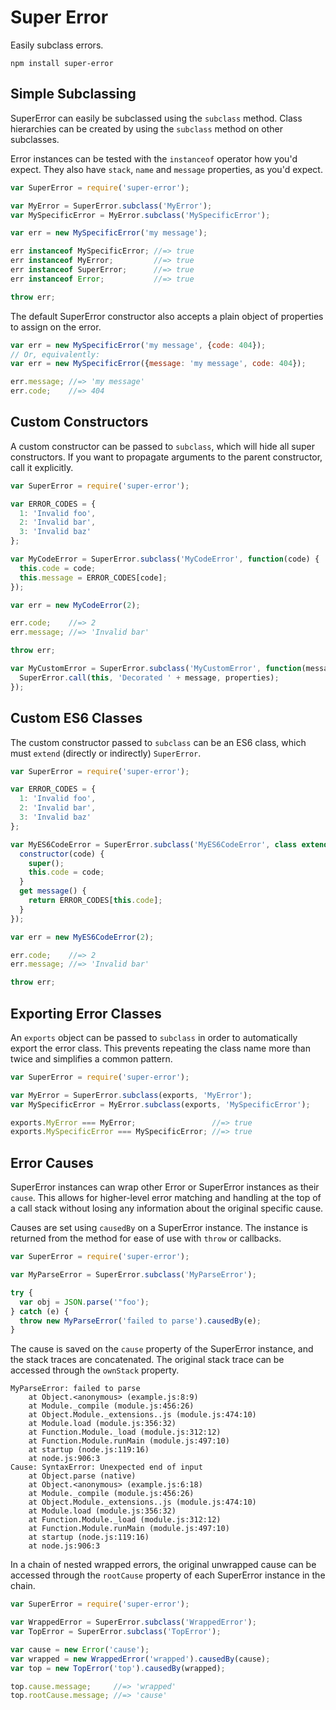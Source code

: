 # Super Error

Easily subclass errors.

```
npm install super-error
```

## Simple Subclassing

SuperError can easily be subclassed using the `subclass` method. Class
hierarchies can be created by using the `subclass` method on other
subclasses.

Error instances can be tested with the `instanceof` operator how you'd
expect. They also have `stack`, `name` and `message` properties, as
you'd expect.

```javascript
var SuperError = require('super-error');

var MyError = SuperError.subclass('MyError');
var MySpecificError = MyError.subclass('MySpecificError');

var err = new MySpecificError('my message');

err instanceof MySpecificError; //=> true
err instanceof MyError;         //=> true
err instanceof SuperError;      //=> true
err instanceof Error;           //=> true

throw err;
```

The default SuperError constructor also accepts a plain object of
properties to assign on the error.

```javascript
var err = new MySpecificError('my message', {code: 404});
// Or, equivalently:
var err = new MySpecificError({message: 'my message', code: 404});

err.message; //=> 'my message'
err.code;    //=> 404
```

## Custom Constructors

A custom constructor can be passed to `subclass`, which will hide
all super constructors. If you want to propagate arguments
to the parent constructor, call it explicitly.

```javascript
var SuperError = require('super-error');

var ERROR_CODES = {
  1: 'Invalid foo',
  2: 'Invalid bar',
  3: 'Invalid baz'
};

var MyCodeError = SuperError.subclass('MyCodeError', function(code) {
  this.code = code;
  this.message = ERROR_CODES[code];
});

var err = new MyCodeError(2);

err.code;    //=> 2
err.message; //=> 'Invalid bar'

throw err;

var MyCustomError = SuperError.subclass('MyCustomError', function(message, properties) {
  SuperError.call(this, 'Decorated ' + message, properties);
});
```

## Custom ES6 Classes

The custom constructor passed to `subclass` can be an ES6 class,
which must `extend` (directly or indirectly) `SuperError`.

```javascript
var SuperError = require('super-error');

var ERROR_CODES = {
  1: 'Invalid foo',
  2: 'Invalid bar',
  3: 'Invalid baz'
};

var MyES6CodeError = SuperError.subclass('MyES6CodeError', class extends SuperError {
  constructor(code) {
    super();
    this.code = code;
  }
  get message() {
    return ERROR_CODES[this.code];
  }
});

var err = new MyES6CodeError(2);

err.code;    //=> 2
err.message; //=> 'Invalid bar'

throw err;
```

## Exporting Error Classes

An `exports` object can be passed to `subclass` in order to
automatically export the error class. This prevents repeating the class
name more than twice and simplifies a common pattern.

```javascript
var SuperError = require('super-error');

var MyError = SuperError.subclass(exports, 'MyError');
var MySpecificError = MyError.subclass(exports, 'MySpecificError');

exports.MyError === MyError;                 //=> true
exports.MySpecificError === MySpecificError; //=> true
```

## Error Causes

SuperError instances can wrap other Error or SuperError instances as
their `cause`.  This allows for higher-level error matching and handling
at the top of a call stack without losing any information about the
original specific cause.

Causes are set using `causedBy` on a SuperError instance. The instance
is returned from the method for ease of use with `throw` or callbacks.

```javascript
var SuperError = require('super-error');

var MyParseError = SuperError.subclass('MyParseError');

try {
  var obj = JSON.parse('"foo');
} catch (e) {
  throw new MyParseError('failed to parse').causedBy(e);
}
```

The cause is saved on the `cause` property of the SuperError instance,
and the stack traces are concatenated. The original stack trace can be
accessed through the `ownStack` property.

```
MyParseError: failed to parse
    at Object.<anonymous> (example.js:8:9)
    at Module._compile (module.js:456:26)
    at Object.Module._extensions..js (module.js:474:10)
    at Module.load (module.js:356:32)
    at Function.Module._load (module.js:312:12)
    at Function.Module.runMain (module.js:497:10)
    at startup (node.js:119:16)
    at node.js:906:3
Cause: SyntaxError: Unexpected end of input
    at Object.parse (native)
    at Object.<anonymous> (example.js:6:18)
    at Module._compile (module.js:456:26)
    at Object.Module._extensions..js (module.js:474:10)
    at Module.load (module.js:356:32)
    at Function.Module._load (module.js:312:12)
    at Function.Module.runMain (module.js:497:10)
    at startup (node.js:119:16)
    at node.js:906:3
```

In a chain of nested wrapped errors, the original unwrapped cause can be
accessed through the `rootCause` property of each SuperError instance in
the chain.

```javascript
var SuperError = require('super-error');

var WrappedError = SuperError.subclass('WrappedError');
var TopError = SuperError.subclass('TopError');

var cause = new Error('cause');
var wrapped = new WrappedError('wrapped').causedBy(cause);
var top = new TopError('top').causedBy(wrapped);

top.cause.message;     //=> 'wrapped'
top.rootCause.message; //=> 'cause'
```
